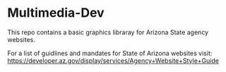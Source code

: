 Multimedia-Dev
==============

This repo contains a basic graphics libraray for Arizona State agency websites.

For a list of guidlines and mandates for State of Arizona websites visit:
https://developer.az.gov/display/services/Agency+Website+Style+Guide

